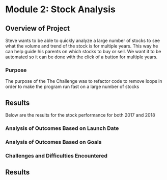 # Module 2: Stock Analysis

## Overview of Project

Steve wants to be able to quickly analyze a large number of stocks to see what the volume and trend of the stock is for multiple years. This way he can help guide his parents on which stocks to buy or sell. We want it to be automated so it can be done with the click of a button for multiple years.

### Purpose
The purpose of the The Challenge was to refactor code to remove loops in order to make the program run fast on a large number of stocks

## Results
Below are the results for the stock performance for both 2017 and 2018


### Analysis of Outcomes Based on Launch Date

### Analysis of Outcomes Based on Goals

### Challenges and Difficulties Encountered

## Results
